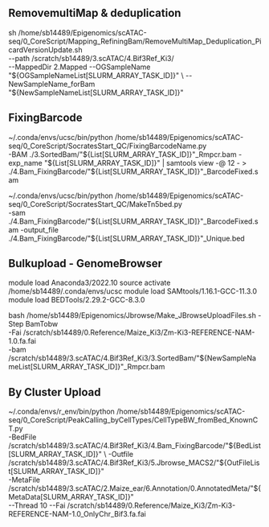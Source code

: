 ## RemovemultiMap & deduplication



sh /home/sb14489/Epigenomics/scATAC-seq/0_CoreScript/Mapping_RefiningBam/RemoveMultiMap_Deduplication_PicardVersionUpdate.sh \
 --path /scratch/sb14489/3.scATAC/4.Bif3Ref_Ki3/ \
--MappedDir 2.Mapped  --OGSampleName "${OGSampleNameList[SLURM_ARRAY_TASK_ID]}" \
 --NewSampleName_forBam "${NewSampleNameList[SLURM_ARRAY_TASK_ID]}"

## FixingBarcode


~/.conda/envs/ucsc/bin/python /home/sb14489/Epigenomics/scATAC-seq/0_CoreScript/SocratesStart_QC/FixingBarcodeName.py \
 -BAM ./3.SortedBam/"${List[SLURM_ARRAY_TASK_ID]}"_Rmpcr.bam -exp_name "${List[SLURM_ARRAY_TASK_ID]}" | samtools view -@ 12 - > ./4.Bam_FixingBarcode/"${List[SLURM_ARRAY_TASK_ID]}"_BarcodeFixed.sam

 ~/.conda/envs/ucsc/bin/python /home/sb14489/Epigenomics/scATAC-seq/0_CoreScript/SocratesStart_QC/MakeTn5bed.py \
 -sam ./4.Bam_FixingBarcode/"${List[SLURM_ARRAY_TASK_ID]}"_BarcodeFixed.sam -output_file ./4.Bam_FixingBarcode/"${List[SLURM_ARRAY_TASK_ID]}"_Unique.bed



## Bulkupload - GenomeBrowser
module load Anaconda3/2022.10
source activate /home/sb14489/.conda/envs/ucsc
module load SAMtools/1.16.1-GCC-11.3.0
module load BEDTools/2.29.2-GCC-8.3.0

bash /home/sb14489/Epigenomics/Jbrowse/Make_JBrowseUploadFiles.sh -Step BamTobw  \
 -Fai /scratch/sb14489/0.Reference/Maize_Ki3/Zm-Ki3-REFERENCE-NAM-1.0.fa.fai \
  -bam /scratch/sb14489/3.scATAC/4.Bif3Ref_Ki3/3.SortedBam/"${NewSampleNameList[SLURM_ARRAY_TASK_ID]}"_Rmpcr.bam

## By Cluster Upload 
 ~/.conda/envs/r_env/bin/python /home/sb14489/Epigenomics/scATAC-seq/0_CoreScript/PeakCalling_byCellTypes/CellTypeBW_fromBed_KnownCT.py \
 -BedFile /scratch/sb14489/3.scATAC/4.Bif3Ref_Ki3/4.Bam_FixingBarcode/"${BedList[SLURM_ARRAY_TASK_ID]}" \
 -Outfile /scratch/sb14489/3.scATAC/4.Bif3Ref_Ki3/5.Jbrowse_MACS2/"${OutFileList[SLURM_ARRAY_TASK_ID]}" \
 -MetaFile /scratch/sb14489/3.scATAC/2.Maize_ear/6.Annotation/0.AnnotatedMeta/"${MetaData[SLURM_ARRAY_TASK_ID]}" \
 --Thread 10 --Fai /scratch/sb14489/0.Reference/Maize_Ki3/Zm-Ki3-REFERENCE-NAM-1.0_OnlyChr_Bif3.fa.fai

